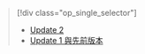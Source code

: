 > [!div class="op_single_selector"]
> * [Update 2](../articles/storsimple/storsimple-manage-backup-policies-u2.md)
> * [Update 1 與先前版本](../articles/storsimple/storsimple-manage-backup-policies.md)
> 
> 

